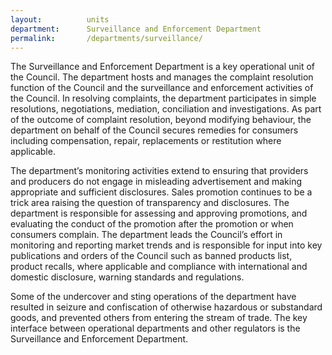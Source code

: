 ```yaml
---
layout:          units
department:      Surveillance and Enforcement Department
permalink:       /departments/surveillance/
---
```

The Surveillance and Enforcement Department is a key operational unit of the Council. The department hosts and manages the complaint resolution function of the Council and the surveillance and enforcement activities of the Council. In resolving complaints, the department participates in simple resolutions, negotiations, mediation, conciliation and investigations. As part of the outcome of complaint resolution, beyond modifying behaviour, the department on behalf of the Council secures remedies for consumers including compensation, repair, replacements or restitution where applicable.

The department’s monitoring activities extend to ensuring that providers and producers do not engage in misleading advertisement and making appropriate and sufficient disclosures. Sales promotion continues to be a trick area raising the question of transparency and disclosures. The department is responsible for assessing and approving promotions, and evaluating the conduct of the promotion after the promotion or when consumers complain. The department leads the Council’s effort in monitoring and reporting market trends and is responsible for input into key publications and orders of the Council such as banned products list, product recalls, where applicable and compliance with international and domestic disclosure, warning standards and regulations.

Some of the undercover and sting operations of the department have resulted in seizure and confiscation of otherwise hazardous or substandard goods, and prevented others from entering the stream of trade. The key interface between operational departments and other regulators is the Surveillance and Enforcement Department.